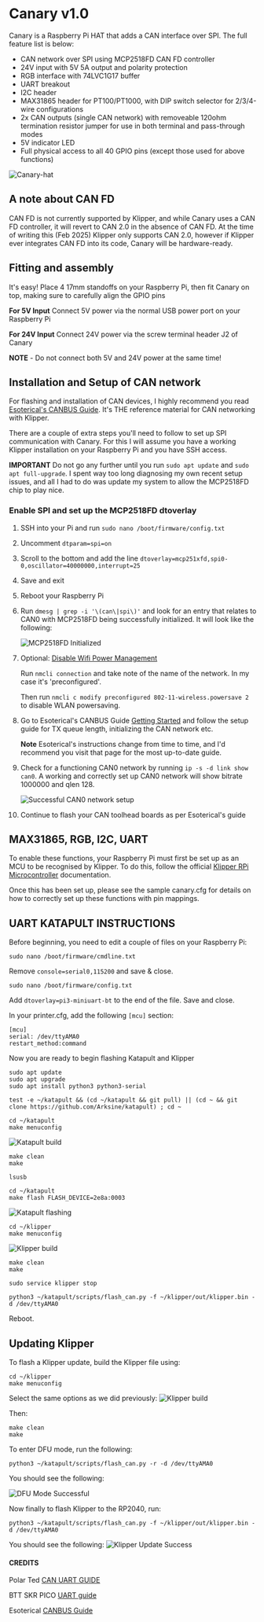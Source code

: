 # Canary v1.0
Canary is a Raspberry Pi HAT that adds a CAN interface over SPI. The full feature list is below:
- CAN network over SPI using MCP2518FD CAN FD controller
- 24V input with 5V 5A output and polarity protection
- RGB interface with 74LVC1G17 buffer
- UART breakout
- I2C header
- MAX31865 header for PT100/PT1000, with DIP switch selector for 2/3/4-wire configurations
- 2x CAN outputs (single CAN network) with removeable 120ohm termination resistor jumper for use in both terminal and pass-through modes
- 5V indicator LED
- Full physical access to all 40 GPIO pins (except those used for above functions)

![Canary-hat](Images/canary_hat.png)

## A note about CAN FD
CAN FD is not currently supported by Klipper, and while Canary uses a CAN FD controller, it will revert to CAN 2.0 in the absence of CAN FD. At the time of writing this (Feb 2025) Klipper only supports CAN 2.0, however if Klipper ever integrates CAN FD into its code, Canary will be hardware-ready.

## Fitting and assembly
It's easy! Place 4 17mm standoffs on your Raspberry Pi, then fit Canary on top, making sure to carefully align the GPIO pins

**For 5V Input** Connect 5V power via the normal USB power port on your Raspberry Pi

**For 24V Input** Connect 24V power via the screw terminal header J2 of Canary

**NOTE** - Do not connect both 5V and 24V power at the same time!

## Installation and Setup of CAN network
For flashing and installation of CAN devices, I highly recommend you read [Esoterical's CANBUS Guide](https://canbus.esoterical.online/). It's THE reference material for CAN networking with Klipper.

There are a couple of extra steps you'll need to follow to set up SPI communication with Canary. For this I will assume you have a working Klipper installation on your Raspberry Pi and you have SSH access.

**IMPORTANT** Do not go any further until you run `sudo apt update` and `sudo apt full-upgrade`. I spent way too long diagnosing my own recent setup issues, and all I had to do was update my system to allow the MCP2518FD chip to play nice.

### Enable SPI and set up the MCP2518FD dtoverlay
1. SSH into your Pi and run `sudo nano /boot/firmware/config.txt`
2. Uncomment `dtparam=spi=on`
3. Scroll to the bottom and add the line `dtoverlay=mcp251xfd,spi0-0,oscillator=40000000,interrupt=25`
4. Save and exit
5. Reboot your Raspberry Pi
6. Run `dmesg | grep -i '\(can\|spi\)'` and look for an entry that relates to CAN0 with MCP2518FD being successfully initialized. It will look like the following:

   ![MCP2518FD Initialized](Images/mcp2518fd_initialized.png)

7. Optional: [Disable Wifi Power Management](https://github.com/AllskyTeam/allsky/discussions/4191)

   Run `nmcli connection` and take note of the name of the network. In my case it's 'preconfigured'.

   Then run `nmcli c modify preconfigured 802-11-wireless.powersave 2` to disable WLAN powersaving.

8. Go to Esoterical's CANBUS Guide [Getting Started](https://canbus.esoterical.online/Getting_Started.html) and follow the setup guide for TX queue length, initializing the CAN network etc.

   **Note** Esoterical's instructions change from time to time, and I'd recommend you visit that page for the most up-to-date guide.

8. Check for a functioning CAN0 network by running `ip -s -d link show can0`. A working and correctly set up CAN0 network will show bitrate 1000000 and qlen 128.

   ![Successful CAN0 network setup](Images/can0_network.png)

9. Continue to flash your CAN toolhead boards as per Esoterical's guide



## MAX31865, RGB, I2C, UART

To enable these functions, your Raspberry Pi must first be set up as an MCU to be recognised by Klipper. To do this, follow the official [Klipper RPi Microcontroller](https://www.klipper3d.org/RPi_microcontroller.html) documentation.

Once this has been set up, please see the sample canary.cfg for details on how to correctly set up these functions with pin mappings.

## UART KATAPULT INSTRUCTIONS
Before beginning, you need to edit a couple of files on your Raspberry Pi:

```
sudo nano /boot/firmware/cmdline.txt
```
Remove `console=serial0,115200` and save & close.

```
sudo nano /boot/firmware/config.txt
```

Add `dtoverlay=pi3-miniuart-bt` to the end of the file. Save and close.

In your printer.cfg, add the following `[mcu]` section:
```
[mcu]
serial: /dev/ttyAMA0
restart_method:command
```

Now you are ready to begin flashing Katapult and Klipper

```
sudo apt update
sudo apt upgrade
sudo apt install python3 python3-serial
```

```
test -e ~/katapult && (cd ~/katapult && git pull) || (cd ~ && git clone https://github.com/Arksine/katapult) ; cd ~
```

```
cd ~/katapult
make menuconfig
```

![Katapult build](Images/katapult_build.png)

```
make clean
make
```

```
lsusb
```

```
cd ~/katapult
make flash FLASH_DEVICE=2e8a:0003
```

![Katapult flashing](Images/katapult_flash.png)

```
cd ~/klipper
make menuconfig
```

![Klipper build](Images/klipper_build.png)

```
make clean
make
```

```
sudo service klipper stop
```

```
python3 ~/katapult/scripts/flash_can.py -f ~/klipper/out/klipper.bin -d /dev/ttyAMA0
```

Reboot.

## Updating Klipper

To flash a Klipper update, build the Klipper file using:

```
cd ~/klipper
make menuconfig
```
Select the same options as we did previously:
![Klipper build](Images/klipper_build.png)

Then:
```
make clean
make
```

To enter DFU mode, run the following:
```
python3 ~/katapult/scripts/flash_can.py -r -d /dev/ttyAMA0
```
You should see the following:

![DFU Mode Successful](Images/dfu_mode.png)

Now finally to flash Klipper to the RP2040, run:
```
python3 ~/katapult/scripts/flash_can.py -f ~/klipper/out/klipper.bin -d /dev/ttyAMA0
```
You should see the following:
![Klipper Update Success](Images/klipper_update.png)


#### CREDITS

Polar Ted [CAN UART GUIDE](https://github.com/Polar-Ted/RP2040Canboot_Install/tree/main?tab=readme-ov-file)

BTT SKR PICO [UART guide](https://github.com/bigtreetech/SKR-Pico/tree/master/Klipper)

Esoterical [CANBUS Guide](https://canbus.esoterical.online/mainboard_flashing#rp2040-based-boards)
